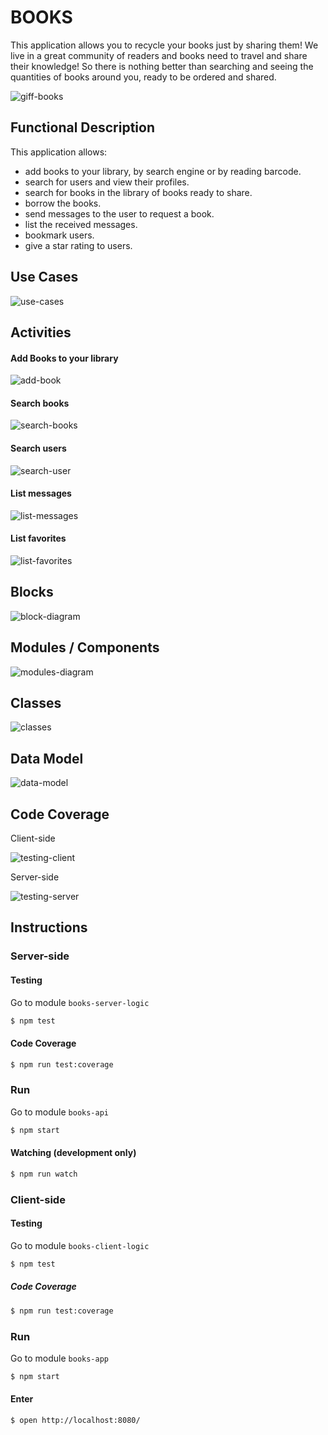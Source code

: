 # BOOKS

This application allows you to recycle your books just by sharing them! We live in a great community of readers and books need to travel and share their knowledge! So there is nothing better than searching and seeing the quantities of books around you, ready to be ordered and shared.

![giff-books](https://media3.giphy.com/media/TwJ6ix2kjxloQ/giphy.gif)

## Functional Description

This application allows:

- add books to your library, by search engine or by reading barcode.
- search for users and view their profiles.
- search for books in the library of books ready to share.
- borrow the books.
- send messages to the user to request a book.
- list the received messages.
- bookmark users.
- give a star rating to users.

## Use Cases

![use-cases](./images/use-cases.png)

## Activities

#### Add Books to your library

![add-book](./images/add-book.png)

#### Search books

![search-books](./images/search-book.png)

#### Search users

![search-user](./images/search-user.png)

#### List messages

![list-messages](./images/list-messages.png)

#### List favorites

![list-favorites](./images/list-favorites.png)

## Blocks

![block-diagram](./images/block-diagram.png)

## Modules / Components

![modules-diagram](./images/modules-diagram.png)

## Classes

![classes](./images/classes.png)


## Data Model

![data-model](./images/data-model.png)

## Code Coverage

Client-side

![testing-client](./images/test-coverage-client-side.png)

Server-side

![testing-server](./images/test-coverage-server-side.png)

## Instructions

### Server-side

#### Testing

Go to module `books-server-logic`

```sh
$ npm test
```

#### Code Coverage

```sh
$ npm run test:coverage
```

### Run

Go to module `books-api`

```sh
$ npm start
```

#### Watching (development only)

```sh
$ npm run watch
```

### Client-side

#### Testing

Go to module `books-client-logic`

```sh
$ npm test
```

#####  Code Coverage

```sh
$ npm run test:coverage
```

### Run

Go to module `books-app`

```sh
$ npm start
```

#### Enter

```sh
$ open http://localhost:8080/
```
